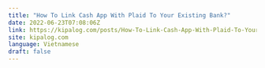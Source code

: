 ```yaml
---
title: "How To Link Cash App With Plaid To Your Existing Bank?"
date: 2022-06-23T07:08:06Z
link: https://kipalog.com/posts/How-To-Link-Cash-App-With-Plaid-To-Your-Existing-Bank?utm_medium=RSS&utm_source=news.12bit.vn
site: kipalog.com
language: Vietnamese
draft: false
---
```

